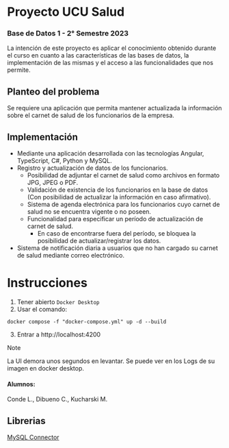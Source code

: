 # Proyecto UCU Salud
### Base de Datos 1 - 2° Semestre 2023
La intención de este proyecto es aplicar el conocimiento obtenido durante el curso en cuanto a las características de las bases de datos, la implementación de las mismas y el acceso a las funcionalidades que nos permite.

## Planteo del problema

Se requiere una aplicación que permita mantener actualizada la información sobre el carnet de salud de los funcionarios de la empresa.

## Implementación

* Mediante una aplicación desarrollada con las tecnologías Angular, TypeScript, C#, Python y MySQL.
* Registro y actualización de datos de los funcionarios.
  * Posibilidad de adjuntar el carnet de salud como archivos en formato JPG, JPEG o PDF.
  * Validación de existencia de los funcionarios en la base de datos (Con posibilidad de actualizar la información en caso afirmativo).
  * Sistema de agenda electrónica para los funcionarios cuyo carnet de salud no se encuentra vigente o no poseen.
  * Funcionalidad para especificar un período de actualización de carnet de salud.
    * En caso de encontrarse fuera del período, se bloquea la posibilidad de actualizar/registrar los datos.
* Sistema de notificación diaria a usuarios que no han cargado su carnet de salud mediante correo electrónico.

# Instrucciones
1. Tener abierto `Docker Desktop` 
2. Usar el comando:
```
docker compose -f "docker-compose.yml" up -d --build 
```
3. Entrar a http://localhost:4200

> [!NOTE]
> La UI demora unos segundos en levantar. Se puede ver en los Logs de su imagen en docker desktop.

#### Alumnos:
Conde L., Dibueno C., Kucharski M.
## Librerias
[MySQL Connector]("https://mysqlconnector.net/tutorials/connect-to-mysql/")
